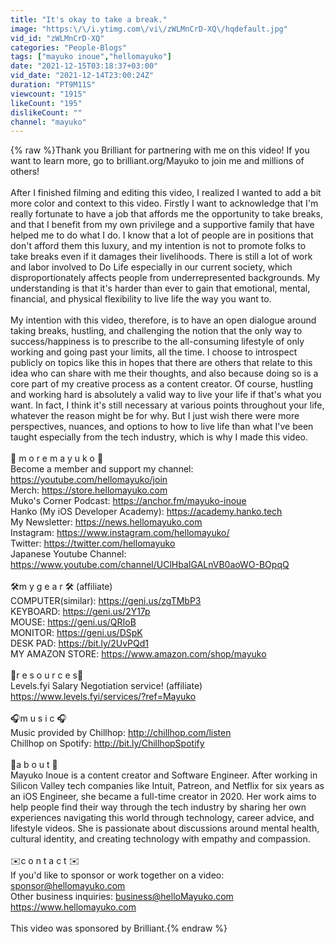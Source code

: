 ```yaml
---
title: "It's okay to take a break."
image: "https:\/\/i.ytimg.com\/vi\/zWLMnCrD-XQ\/hqdefault.jpg"
vid_id: "zWLMnCrD-XQ"
categories: "People-Blogs"
tags: ["mayuko inoue","hellomayuko"]
date: "2021-12-15T03:18:37+03:00"
vid_date: "2021-12-14T23:00:24Z"
duration: "PT9M11S"
viewcount: "1915"
likeCount: "195"
dislikeCount: ""
channel: "mayuko"
---
```

{% raw %}Thank you Brilliant for partnering with me on this video! If you want to learn more, go to brilliant.org/Mayuko to join me and millions of others! <br /><br />After I finished filming and editing this video, I realized I wanted to add a bit more color and context to this video. Firstly I want to acknowledge that I'm really fortunate to have a job that affords me the opportunity to take breaks, and that I benefit from my own privilege and a supportive family that have helped me to do what I do. I know that a lot of people are in positions that don't afford them this luxury, and my intention is not to promote folks to take breaks even if it damages their livelihoods. There is still a lot of work and labor involved to Do Life especially in our current society, which disproportionately affects people from underrepresented backgrounds. My understanding is that it's harder than ever to gain that emotional, mental, financial, and physical flexibility to live life the way you want to.<br /><br />My intention with this video, therefore, is to have an open dialogue around taking breaks, hustling, and challenging the notion that the only way to success/happiness is to prescribe to the all-consuming lifestyle of only working and going past your limits, all the time. I choose to introspect publicly on topics like this in hopes that there are others that relate to this idea who can share with me their thoughts, and also because doing so is a core part of my creative process as a content creator. Of course, hustling and working hard is absolutely a valid way to live your life if that's what you want. In fact, I think it's still necessary at various points throughout your life, whatever the reason might be for why. But I just wish there were more perspectives, nuances, and options to how to live life than what I've been taught especially from the tech industry, which is why I made this video.<br /><br />💖 m o r e  m a y u k o 💖<br />Become a member and support my channel: <a rel="nofollow" target="blank" href="https://youtube.com/hellomayuko/join">https://youtube.com/hellomayuko/join</a><br />Merch: <a rel="nofollow" target="blank" href="https://store.hellomayuko.com">https://store.hellomayuko.com</a><br />Muko's Corner Podcast: <a rel="nofollow" target="blank" href="https://anchor.fm/mayuko-inoue">https://anchor.fm/mayuko-inoue</a><br />Hanko (My iOS Developer Academy): <a rel="nofollow" target="blank" href="https://academy.hanko.tech">https://academy.hanko.tech</a><br />My Newsletter: <a rel="nofollow" target="blank" href="https://news.hellomayuko.com">https://news.hellomayuko.com</a><br />Instagram: <a rel="nofollow" target="blank" href="https://www.instagram.com/hellomayuko/">https://www.instagram.com/hellomayuko/</a><br />Twitter: <a rel="nofollow" target="blank" href="https://twitter.com/hellomayuko">https://twitter.com/hellomayuko</a><br />Japanese Youtube Channel: <a rel="nofollow" target="blank" href="https://www.youtube.com/channel/UClHbaIGALnVB0aoWO-BOpqQ">https://www.youtube.com/channel/UClHbaIGALnVB0aoWO-BOpqQ</a><br /><br />🛠m y  g e a r 🛠  (affiliate)<br />COMPUTER(similar): <a rel="nofollow" target="blank" href="https://geni.us/zgTMbP3">https://geni.us/zgTMbP3</a><br />KEYBOARD: <a rel="nofollow" target="blank" href="https://geni.us/2Y17p">https://geni.us/2Y17p</a><br />MOUSE: <a rel="nofollow" target="blank" href="https://geni.us/QRIoB">https://geni.us/QRIoB</a><br />MONITOR: <a rel="nofollow" target="blank" href="https://geni.us/DSpK">https://geni.us/DSpK</a><br />DESK PAD: <a rel="nofollow" target="blank" href="https://bit.ly/2UvPQd1">https://bit.ly/2UvPQd1</a><br />MY AMAZON STORE: <a rel="nofollow" target="blank" href="https://www.amazon.com/shop/mayuko">https://www.amazon.com/shop/mayuko</a><br /><br />🌱r e s o u r c e s🌱<br />Levels.fyi Salary Negotiation service! (affiliate) <a rel="nofollow" target="blank" href="https://www.levels.fyi/services/?ref=Mayuko">https://www.levels.fyi/services/?ref=Mayuko</a><br /><br />🎧m u s i c 🎧<br />Music provided by Chillhop: <a rel="nofollow" target="blank" href="http://chillhop.com/listen">http://chillhop.com/listen</a><br />Chillhop on Spotify: <a rel="nofollow" target="blank" href="http://bit.ly/ChillhopSpotify">http://bit.ly/ChillhopSpotify</a><br /><br />🌸a b o u t 🌸<br />Mayuko Inoue is a content creator and Software Engineer. After working in Silicon Valley tech companies like Intuit, Patreon, and Netflix for six years as an iOS Engineer, she became a full-time creator in 2020. Her work aims to help people find their way through the tech industry by sharing her own experiences navigating this world through technology, career advice, and lifestyle videos. She is passionate about discussions around mental health, cultural identity, and creating technology with empathy and compassion.<br /><br />✉️c o n t a c t ✉️<br />If you'd like to sponsor or work together on a video: sponsor@hellomayuko.com<br />Other business inquiries: business@helloMayuko.com<br /><a rel="nofollow" target="blank" href="https://www.hellomayuko.com">https://www.hellomayuko.com</a><br /><br />This video was sponsored by Brilliant.{% endraw %}
